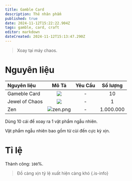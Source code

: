 ```yaml
---
title: Gamble Card
description: Thẻ nhân phẩm
published: true
date: 2024-11-12T15:22:22.904Z
tags: gamble, card, craft
editor: markdown
dateCreated: 2024-11-12T15:13:47.290Z
---
```


> Xoay tại máy chaos.

# Nguyên liệu

| Nguyên liệu | Mô Tả | Yêu Cầu | Số lượng |
|:------------|:----:|:--------:|:---------:|
| Gameble Card | ![](https://mu0rs.com/item_images/14/147.gif) | - | 10 |
| Jewel of Chaos | ![](https://mu0rs.com/item_images/12/15.gif) | - | 1 |
| Zen | ![zen.png](https://mu0rs.com/item_images/14/15.gif) | - | 1.000.000 |

Dùng 10 cái để xoay ra 1 vật phẩm ngẫu nhiên.

Vật phẩm ngẫu nhiên bao gồm từ cùi đến cực kỳ xịn.

# Tỉ lệ

Thành công: `100`%.

> Đồ càng xịn tỷ lệ xuất hiện càng khó
{.is-info}